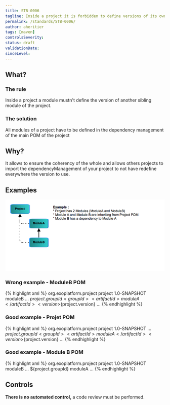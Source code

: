 ```yaml
---
title: STB-0006
tagline: Inside a project it is forbidden to define versions of its own modules in modules dependencies
permalink: /standards/STB-0006/
author: aheritier
tags: [maven]
controlsSeverity:
status: draft
validationDate:
sinceLevel:
---
```


<a name="what"></a>
## What?

### <i class="fa fa-info-circle"></i> The rule

Inside a project a module mustn't define the version of another sibling module of the project.

### <i class="fa fa-lightbulb-o"></i> The solution

All modules of a project have to be defined in the dependency management of the main POM of the project


<a name="why"></a>
## Why?

It allows to ensure the coherency of the whole and allows others projects to import the dependencyManagement of your project to
 not have redefine everywhere the version to use.

<a name="examples"></a>
## Examples

<img src="/assets/standards/build/STB-0006-Example.png"/>

<div class="panel panel-danger">
  <div class="panel-heading">
    <h3 class="panel-title"><i class="fa fa-thumbs-down pull-right"></i> Wrong example - ModuleB POM</h3>
  </div>
  <div class="panel-body">

{% highlight xml %}
<project>
  <parent>
    <groupId>org.exoplatform.project</groupId>
    <artifactId>project</artifactId>
    <version>1.0-SNAPSHOT</version>
  </parent>
  <artifactId>moduleB</artifactId>
  ...
  <dependencies>
    <dependency>
      <groupId>${project.groupId}<groupId>
      <artifactId>moduleA</artifactId>
      <version>${project.version}</version>
    </dependency>
  <dependencies>
  ...
</project>
{% endhighlight %}

  </div>
</div>


<div class="panel panel-success">
  <div class="panel-heading">
    <h3 class="panel-title"><i class="fa fa-thumbs-up pull-right"></i> Good example - Projet POM</h3>
  </div>
  <div class="panel-body">

{% highlight xml %}
<project>
  <groupId>org.exoplatform.project</groupId>
  <artifactId>project</artifactId>
  <version>1.0-SNAPSHOT</version>
  ...
  <dependencyManagement>
    <dependencies>
      <dependency>
        <groupId>${project.groupId}<groupId>
        <artifactId>moduleA</artifactId>
        <version>${project.version}</version>
      </dependency>
    <dependencies>
  <dependencyManagement>
  ...
</project>
{% endhighlight %}

  </div>
</div>

<div class="panel panel-success">
  <div class="panel-heading">
    <h3 class="panel-title"><i class="fa fa-thumbs-up pull-right"></i> Good example - Module B POM</h3>
  </div>
  <div class="panel-body">

{% highlight xml %}
<project>
  <parent>
    <groupId>org.exoplatform.project</groupId>
    <artifactId>project</artifactId>
    <version>1.0-SNAPSHOT</version>
  </parent>
  <artifactId>moduleB</artifactId>
  ...
  <dependencies>
    <dependency>
      <groupId>${project.groupId}<groupId>
      <artifactId>moduleA</artifactId>
    </dependency>
  <dependencies>
  ...
</project>
{% endhighlight %}

  </div>
</div>

<a name="controls"></a>
## <i class="fa fa-shield"></i> Controls

<div class="alert alert-warning">
  <i class="fa fa-exclamation-triangle"></i> <strong>There is no automated control,</strong> a code review must be performed.
</div>
